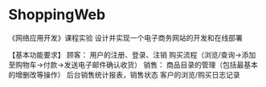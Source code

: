 # ShoppingWeb
《网络应用开发》课程实验
设计并实现一个电子商务网站的开发和在线部署

【基本功能要求】
顾客：
用户的注册、登录、注销
购买流程（浏览/查询->添加至购物车->付款->发送电子邮件确认收货）
销售：
商品目录的管理（包括最基本的增删改等操作）
后台销售统计报表，销售状态
客户的浏览/购买日志记录
